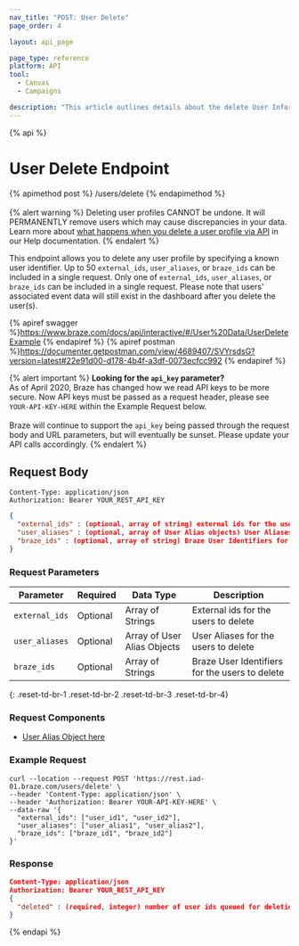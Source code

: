 ```yaml
---
nav_title: "POST: User Delete"
page_order: 4

layout: api_page

page_type: reference
platform: API
tool:
  - Canvas
  - Campaigns

description: "This article outlines details about the delete User Information Braze endpoint."
---
```

{% api %}
# User Delete Endpoint
{% apimethod post %}
/users/delete
{% endapimethod %}
<br><br>
{% alert warning %}
Deleting user profiles CANNOT be undone. It will PERMANENTLY remove users which may cause discrepancies in your data. Learn more about [what happens when you delete a user profile via API]({{site.baseurl}}/help/help_articles/api/delete_user/) in our Help documentation.
{% endalert %}

This endpoint allows you to delete any user profile by specifying a known user identifier. Up to 50 `external_ids`, `user_aliases`, or `braze_ids` can be included in a single request. Only one of `external_ids`, `user_aliases`, or `braze_ids` can be included in a single request. Please note that users' associated event data will still exist in the dashboard after you delete the user(s).

{% apiref swagger %}https://www.braze.com/docs/api/interactive/#/User%20Data/UserDeleteExample {% endapiref %}
{% apiref postman %}https://documenter.getpostman.com/view/4689407/SVYrsdsG?version=latest#22e91d00-d178-4b4f-a3df-0073ecfcc992 {% endapiref %}

{% alert important %}
__Looking for the `api_key` parameter?__<br>As of April 2020, Braze has changed how we read API keys to be more secure. Now API keys must be passed as a request header, please see `YOUR-API-KEY-HERE` within the Example Request below.<br><br>Braze will continue to support the `api_key` being passed through the request body and URL parameters, but will eventually be sunset. Please update your API calls accordingly.
{% endalert %}

## Request Body

```
Content-Type: application/json
Authorization: Bearer YOUR_REST_API_KEY
```

```json
{
  "external_ids" : (optional, array of string) external ids for the users to delete,
  "user_aliases" : (optional, array of User Alias objects) User Aliases for the users to delete,
  "braze_ids" : (optional, array of string) Braze User Identifiers for the users to delete
}
```
### Request Parameters

| Parameter | Required | Data Type | Description |
| --------- | ---------| --------- | ----------- |
| `external_ids` | Optional | Array of Strings | External ids for the users to delete |
| `user_aliases` | Optional | Array of User Alias Objects | User Aliases for the users to delete |
| `braze_ids` | Optional | Array of Strings | Braze User Identifiers for the users to delete |
{: .reset-td-br-1 .reset-td-br-2 .reset-td-br-3  .reset-td-br-4}

### Request Components
- [User Alias Object here]({{site.baseurl}}/api/objects_filters/user_alias_object/)

### Example Request
```
curl --location --request POST 'https://rest.iad-01.braze.com/users/delete' \
--header 'Content-Type: application/json' \
--header 'Authorization: Bearer YOUR-API-KEY-HERE' \
--data-raw '{
  "external_ids": ["user_id1", "user_id2"],
  "user_aliases": ["user_alias1", "user_alias2"],
  "braze_ids": ["braze_id1", "braze_id2"]
}'
```

### Response

```json
Content-Type: application/json
Authorization: Bearer YOUR_REST_API_KEY
{
  "deleted" : (required, integer) number of user ids queued for deletion
}
```
{% endapi %}


[1]: {{site.baseurl}}/developer_guide/rest_api/basics/#endpoints
[6]: {{site.baseurl}}/developer_guide/platform_wide/analytics_overview/#arrays
[15]: {{site.baseurl}}/user_guide/data_and_analytics/user_data_collection/overview/#user-data-collection
[16]: #not-used-app
[17]: http://en.wikipedia.org/wiki/ISO_3166-1 "ISO-3166-1 codes"
[21]: http://docs.python-requests.org/en/latest/ "Requests"
[22]: https://rubygems.org/gems/multi_json "multiJSON"
[23]: https://rubygems.org/gems/rest-client "Rest Client"
[24]: http://en.wikipedia.org/wiki/List_of_ISO_639-1_codes "ISO-639-1 codes"
[26]: https://en.wikipedia.org/wiki/List_of_tz_database_time_zones
[27]: {{site.baseurl}}/developer_guide/rest_api/user_data/#braze-user-profile-fields
